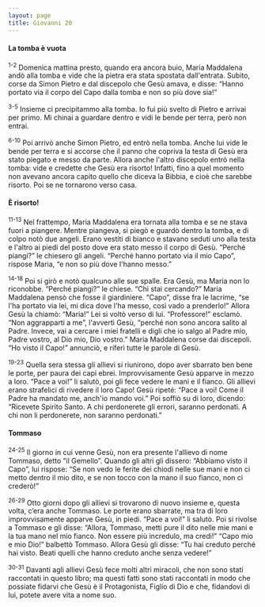 ```yaml
---
layout: page
title: Giovanni 20
---
```

#### La tomba è vuota

<sup>1-2</sup> Domenica mattina presto, quando era ancora buio, Maria Maddalena andò alla tomba e vide che la pietra era stata spostata dall'entrata. Subito, corse da Simon Pietro e dal discepolo che Gesù amava, e disse: “Hanno portato via il corpo del Capo dalla tomba e non so più dove sia!”

<sup>3-5</sup> Insieme ci precipitammo alla tomba. Io fui più svelto di Pietro e arrivai per primo. Mi chinai a guardare dentro e vidi le bende per terra, però non entrai.

<sup>6-10</sup> Poi arrivò anche Simon Pietro, ed entrò nella tomba. Anche lui vide le bende per terra e si accorse che il panno che copriva la testa di Gesù era stato piegato e messo da parte. Allora anche l'altro discepolo entrò nella tomba: vide e credette che Gesù era risorto! Infatti, fino a quel momento non avevano ancora capito quello che diceva la Bibbia, e cioè che sarebbe risorto. Poi se ne tornarono verso casa.

#### È risorto!

<sup>11-13</sup> Nel frattempo, Maria Maddalena era tornata alla tomba e se ne stava fuori a piangere. Mentre piangeva, si piegò e guardò dentro la tomba, e di colpo notò due angeli. Erano vestiti di bianco e stavano seduti uno alla testa e l'altro ai piedi del posto dove era stato messo il corpo di Gesù. “Perché piangi?” le chiesero gli angeli. “Perché hanno portato via il mio Capo”, rispose Maria, “e non so più dove l'hanno messo.”

<sup>14-18</sup> Poi si girò e notò qualcuno alle sue spalle. Era Gesù, ma Maria non lo riconobbe. “Perché piangi?” le chiese. “Chi stai cercando?” Maria Maddalena pensò che fosse il giardiniere. “Capo”, disse fra le lacrime, “se l'ha portato via lei, mi dica dove l'ha messo, così vado a prenderlo!” Allora Gesù la chiamò: “Maria!” Lei si voltò verso di lui. “Professore!” esclamò. “Non aggrapparti a me”, l'avvertì Gesù, “perché non sono ancora salito al Padre. Invece, vai a cercare i miei fratelli e digli che io salgo al Padre mio, Padre vostro, al Dio mio, Dio vostro.” Maria Maddalena corse dai discepoli. “Ho visto il Capo!” annunciò, e riferì tutte le parole di Gesù.

<sup>19-23</sup> Quella sera stessa gli allievi si riunirono, dopo aver sbarrato ben bene le porte, per paura dei capi ebrei. Improvvisamente Gesù apparve in mezzo a loro. “Pace a voi!” li salutò, poi gli fece vedere le mani e il fianco. Gli allievi erano strafelici di rivedere il loro Capo! Gesù ripeté: “Pace a voi! Come il Padre ha mandato me, anch'io mando voi.” Poi soffiò su di loro, dicendo: “Ricevete Spirito Santo. A chi perdonerete gli errori, saranno perdonati. A chi non li perdonerete, non saranno perdonati.”

#### Tommaso

<sup>24-25</sup> Il giorno in cui venne Gesù, non era presente l'allievo di nome Tommaso, detto “il Gemello”. Quando gli altri gli dissero: “Abbiamo visto il Capo”, lui rispose: “Se non vedo le ferite dei chiodi nelle sue mani e non ci metto dentro il mio dito, e se non tocco con la mano il suo fianco, non ci crederò!”

<sup>26-29</sup> Otto giorni dopo gli allievi si trovarono di nuovo insieme e, questa volta, c’era anche Tommaso. Le porte erano sbarrate, ma tra di loro improvvisamente apparve Gesù, in piedi. “Pace a voi!” li salutò. Poi si rivolse a Tommaso e gli disse: “Allora, Tommaso, metti pure il dito nelle mie mani e la tua mano nel mio fianco. Non essere più incredulo, ma credi!” “Capo mio e mio Dio!” balbettò Tommaso. Allora Gesù gli disse: “Tu hai creduto perché hai visto. Beati quelli che hanno creduto anche senza vedere!”

<sup>30-31</sup> Davanti agli allievi Gesù fece molti altri miracoli, che non sono stati raccontati in questo libro; ma questi fatti sono stati raccontati in modo che possiate fidarvi che Gesù è il Protagonista, Figlio di Dio e che, fidandovi di lui, potete avere vita a nome suo.



